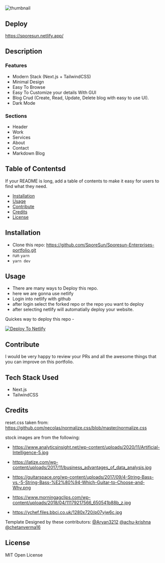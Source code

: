 # <Sporesun Enterprises Portfolio>

![thumbnail](https://i.imgur.com/mk5C2ZO.png?1)

## Deploy

https://sporesun.netlify.app/

## Description

### Features
- Modern Stack (Next.js + TailwindCSS)
- Minimal Design
- Easy To Browse
- Easy To Customize your details With GUI
- Blog Crud (Create, Read, Update, Delete blog with easy to use UI).
- Dark Mode

### Sections
- Header
- Work
- Services
- About
- Contact
- Markdown Blog

## Table of Contentsd

If your README is long, add a table of contents to make it easy for users to find what they need.

- [Installation](#installation)
- [Usage](#usage)
- [Contribute](#contribute)
- [Credits](#credits)
- [License](#license)

## Installation

- Clone this repo: https://github.com/SporeSun/Sporesun-Enterprises-portfolio.git
- run `yarn`
- `yarn dev`

## Usage

- There are many ways to Deploy this repo.
- here we are gonna use netlify
- Login into netlify with github
- after login select the forked repo or the repo you want to deploy
- after selecting netlify will automatially deploy your website.

Quickes way to deploy this repo - 

[![Deploy To Netlify](https://www.netlify.com/img/deploy/button.svg)](https://app.netlify.com/start/deploy?repository=https://github.com/SporeSun/Sporesun-Enterprises-portfolio)

## Contribute

I would be very happy to review your PRs and all the awesome things that you can improve on this portfolio.

## Tech Stack Used 
- Next.js
- TailwindCSS

## Credits

reset.css taken from: https://github.com/necolas/normalize.css/blob/master/normalize.css

stock images are from the following:

- https://www.analyticsinsight.net/wp-content/uploads/2020/11/Artificial-Intelligence-5.jpg

- https://latize.com/wp-content/uploads/2017/11/business_advantages_of_data_analysis.jpg

- https://guitarspace.org/wp-content/uploads/2017/09/4-String-Bass-vs.-5-String-Bass-%E2%80%94-Which-Guitar-to-Choose-and-Why.png

- https://www.morningagclips.com/wp-content/uploads/2018/04/11179217566_650541b88b_z.jpg

- https://ychef.files.bbci.co.uk/1280x720/p07yjw6c.jpg

Template Designed by these contributors:
[@Aryan3212](https://github.com/Aryan3212) [@achu-krishna](https://github.com/achu-krishna)
[@chetanverma16](https://github.com/chetanverma16/)

## License

MIT Open License